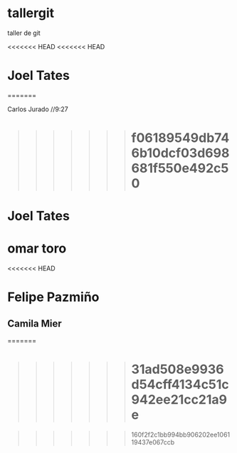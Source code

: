 # tallergit

taller de git

<!-- Carlos Jurado -->

<<<<<<< HEAD
<<<<<<< HEAD

# Joel Tates

=======

Carlos Jurado //9:27

> > > > > > > # f06189549db746b10dcf03d698681f550e492c50

# Joel Tates

# omar toro

<<<<<<< HEAD

# Felipe Pazmiño

## Camila Mier

=======

> > > > > > > # 31ad508e9936d54cff4134c51c942ee21cc21a9e

> > > > > > > 160f2f2c1bb994bb906202ee106119437e067ccb
